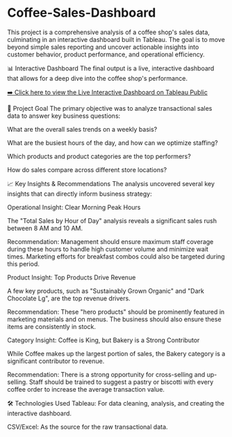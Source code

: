 # Coffee-Sales-Dashboard
This project is a comprehensive analysis of a coffee shop's sales data, culminating in an interactive dashboard built in Tableau. The goal is to move beyond simple sales reporting and uncover actionable insights into customer behavior, product performance, and operational efficiency.

📊 Interactive Dashboard
The final output is a live, interactive dashboard that allows for a deep dive into the coffee shop's performance.

[➡️ Click here to view the Live Interactive Dashboard on Tableau Public](['https://public.tableau.com/views/Coffee_Sales_17557607157850/Dashboard1?:language=en-US&:sid=&:redirect=auth&:display_count=n&:origin=viz_share_link'])

🎯 Project Goal
The primary objective was to analyze transactional sales data to answer key business questions:

What are the overall sales trends on a weekly basis?

What are the busiest hours of the day, and how can we optimize staffing?

Which products and product categories are the top performers?

How do sales compare across different store locations?

📈 Key Insights & Recommendations
The analysis uncovered several key insights that can directly inform business strategy:

Operational Insight: Clear Morning Peak Hours

The "Total Sales by Hour of Day" analysis reveals a significant sales rush between 8 AM and 10 AM.

Recommendation: Management should ensure maximum staff coverage during these hours to handle high customer volume and minimize wait times. Marketing efforts for breakfast combos could also be targeted during this period.

Product Insight: Top Products Drive Revenue

A few key products, such as "Sustainably Grown Organic" and "Dark Chocolate Lg", are the top revenue drivers.

Recommendation: These "hero products" should be prominently featured in marketing materials and on menus. The business should also ensure these items are consistently in stock.

Category Insight: Coffee is King, but Bakery is a Strong Contributor

While Coffee makes up the largest portion of sales, the Bakery category is a significant contributor to revenue.

Recommendation: There is a strong opportunity for cross-selling and up-selling. Staff should be trained to suggest a pastry or biscotti with every coffee order to increase the average transaction value.

🛠️ Technologies Used
Tableau: For data cleaning, analysis, and creating the interactive dashboard.

CSV/Excel: As the source for the raw transactional data.
